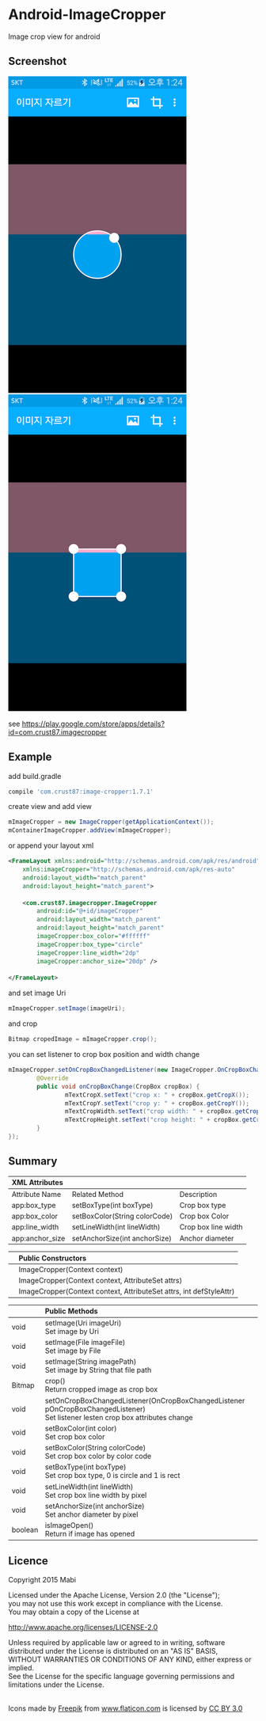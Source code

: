 # Android-ImageCropper
Image crop view for android

## Screenshot
![](./Screenshot2.png) ![](./Screenshot3.png)

see
https://play.google.com/store/apps/details?id=com.crust87.imagecropper

## Example

add build.gradle<br />
``` groovy
compile 'com.crust87:image-cropper:1.7.1'
```

create view and add view<br />
```java
mImageCropper = new ImageCropper(getApplicationContext());
mContainerImageCropper.addView(mImageCropper);
```

or append your layout xml<br />
```xml
<FrameLayout xmlns:android="http://schemas.android.com/apk/res/android"
    xmlns:imageCropper="http://schemas.android.com/apk/res-auto"
    android:layout_width="match_parent"
    android:layout_height="match_parent">

    <com.crust87.imagecropper.ImageCropper
        android:id="@+id/imageCropper"
        android:layout_width="match_parent"
        android:layout_height="match_parent"
        imageCropper:box_color="#ffffff"
        imageCropper:box_type="circle"
        imageCropper:line_width="2dp"
        imageCropper:anchor_size="20dp" />

</FrameLayout>
```

and set image Uri<br />
```java
mImageCropper.setImage(imageUri);
```

and crop<br/>
```java
Bitmap cropedImage = mImageCropper.crop();
```

you can set listener to crop box position and width change<br/>
```java
mImageCropper.setOnCropBoxChangedListener(new ImageCropper.OnCropBoxChangedListener() {
        @Override
        public void onCropBoxChange(CropBox cropBox) {
                mTextCropX.setText("crop x: " + cropBox.getCropX());
                mTextCropY.setText("crop y: " + cropBox.getCropY());
                mTextCropWidth.setText("crop width: " + cropBox.getCropWidth());
                mTextCropHeight.setText("crop height: " + cropBox.getCropHeight());
        }
});
```

## Summary
| XML Attributes | | |
|:---|:---|:---|
| Attribute Name | Related Method | Description |
| app:box_type | setBoxType(int boxType) | Crop box type |
| app:box_color | setBoxColor(String colorCode) | Crop box Color |
| app:line_width | setLineWidth(int lineWidth) | Crop box line width |
| app:anchor_size | setAnchorSize(int anchorSize) | Anchor diameter |

| | Public Constructors |
|:---|:---|
| | ImageCropper(Context context) |
| | ImageCropper(Context context, AttributeSet attrs) |
| | ImageCropper(Context context, AttributeSet attrs, int defStyleAttr) |

| | Public Methods |
|:---|:---|
| void | setImage(Uri imageUri)<br />Set image by Uri |
| void | setImage(File imageFile)<br />Set image by File |
| void | setImage(String imagePath)<br />Set image by String that file path |
| Bitmap | crop()<br />Return cropped image as crop box |
| void | setOnCropBoxChangedListener(OnCropBoxChangedListener pOnCropBoxChangedListener)<br /> Set listener lesten crop box attributes change |
| void | setBoxColor(int color)<br />Set crop box color |
| void | setBoxColor(String colorCode)<br />Set crop box color by color code |
| void | setBoxType(int boxType)<br />Set crop box type, 0 is circle and 1 is rect |
| void | setLineWidth(int lineWidth)<br />Set crop box line width by pixel |
| void | setAnchorSize(int anchorSize)<br />Set anchor diameter by pixel |
| boolean | isImageOpen()<br />Return if image has opened |

## Licence
Copyright 2015 Mabi

Licensed under the Apache License, Version 2.0 (the "License");<br/>
you may not use this work except in compliance with the License.<br/>
You may obtain a copy of the License at

http://www.apache.org/licenses/LICENSE-2.0

Unless required by applicable law or agreed to in writing, software<br/>
distributed under the License is distributed on an "AS IS" BASIS,<br/>
WITHOUT WARRANTIES OR CONDITIONS OF ANY KIND, either express or implied.<br/>
See the License for the specific language governing permissions and<br/>
limitations under the License.

<br />
<div>Icons made by <a href="http://www.freepik.com" title="Freepik">Freepik</a> from <a href="http://www.flaticon.com" title="Flaticon">www.flaticon.com</a> is licensed by <a href="http://creativecommons.org/licenses/by/3.0/" title="Creative Commons BY 3.0">CC BY 3.0</a></div>
